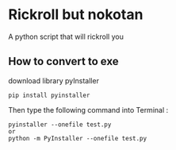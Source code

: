 # Rickroll but nokotan

A python script that will rickroll you

## How to convert to exe

download library pyInstaller

```
pip install pyinstaller
```

Then type the following command into Terminal :

```
pyinstaller --onefile test.py
or
python -m PyInstaller --onefile test.py
```
